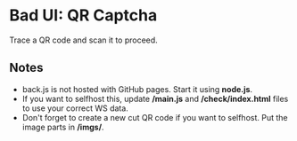# Bad UI: QR Captcha

Trace a QR code and scan it to proceed.

## Notes

- back.js is not hosted with GitHub pages. Start it using **node.js**.
- If you want to selfhost this, update **/main.js** and **/check/index.html** files to use your correct WS data.
- Don't forget to create a new cut QR code if you want to selfhost. Put the image parts in **/imgs/**.
